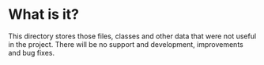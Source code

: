 # What is it?
This directory stores those files, classes and other data that were not useful in the project. There will be no support and development, improvements and bug fixes.